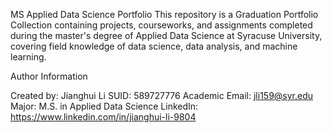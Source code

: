 
MS Applied Data Science Portfolio
This repository is a Graduation Portfolio Collection containing projects, courseworks, and assignments completed during the master's degree of Applied Data Science at Syracuse University, covering field knowledge of data science, data analysis, and machine learning.

Author Information

Created by: Jianghui Li
SUID: 589727776
Academic Email: jli159@syr.edu
Major: M.S. in Applied Data Science
LinkedIn: https://www.linkedin.com/in/jianghui-li-9804
